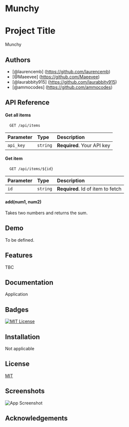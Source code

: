 # Munchy
# Project Title

Munchy 


## Authors
- [@laurencemb] (https://github.com/laurencemb)
- [@Maeevee] (https://github.com/Maeevee)
- [@laurabbity915] (https://github.com/laurabbity915)
- [@ammocodes] (https://github.com/ammocodes)


## API Reference

#### Get all items

```http
  GET /api/items
```

| Parameter | Type     | Description                |
| :-------- | :------- | :------------------------- |
| `api_key` | `string` | **Required**. Your API key |

#### Get item

```http
  GET /api/items/${id}
```

| Parameter | Type     | Description                       |
| :-------- | :------- | :-------------------------------- |
| `id`      | `string` | **Required**. Id of item to fetch |

#### add(num1, num2)

Takes two numbers and returns the sum.


## Demo

To be defined.

## Features

TBC

## Documentation

Application

## Badges


[![MIT License](https://img.shields.io/badge/License-MIT-green.svg)](https://choosealicense.com/licenses/mit/)



## Installation

Not applicable
## License

[MIT](https://choosealicense.com/licenses/mit/)


## Screenshots

![App Screenshot]()


## Acknowledgements
